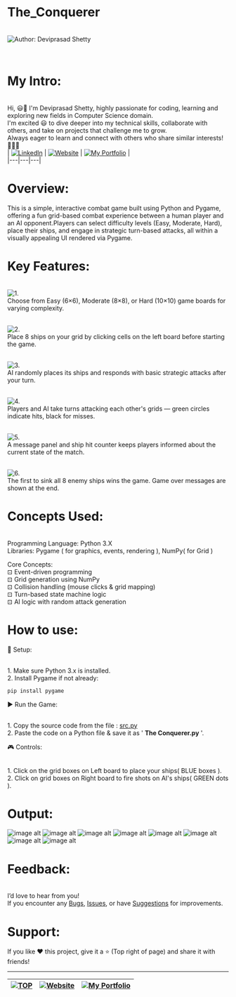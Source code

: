 # The_Conquerer

<br> ![Author: Deviprasad Shetty](https://img.shields.io/badge/Author-💫_Deviprasad%20Shetty-000000?style=for-the-badge&labelColor=white)

<br> 

# My Intro:
<br> Hi, 😃👋 I'm Deviprasad Shetty, highly passionate for coding, learning and exploring new fields in Computer Science domain. 
<br> I'm excited 😃 to dive deeper into my technical skills, collaborate with others, and take on projects that challenge me to grow. 
<br> Always eager to learn and connect with others who share similar interests! 🤗🧑‍💻
<br> 
| [![LinkedIn](https://img.shields.io/badge/LinkedIn-%230077B5?style=for-the-badge&logo=LinkedIn&logoColor=white)](https://linkedin.com/in/deviprasad-shetty-4bba49313) | [![Website](https://img.shields.io/badge/Website-indigo?style=for-the-badge&logo=About.me&logoColor=white)](https://yourwebsite.com/) | [![My Portfolio](https://img.shields.io/badge/My_Portfolio-000?style=for-the-badge&logo=GitHub&logoColor=white)](https://github.com/DeviprasadShetty9833/My_Portfolio)  |                      
|---|---|---|

# Overview:

This is a simple, interactive combat game built using Python and Pygame, offering a fun grid-based combat experience between a human player and an AI opponent.Players can select difficulty levels (Easy, Moderate, Hard), place their ships, and engage in strategic turn-based attacks, all within a visually appealing UI rendered via Pygame.

# Key Features:

<br> ![1.](https://img.shields.io/badge/1.-Difficulty_Levels-34A853?style=for-the-badge&labelColor=white)
<br> Choose from Easy (6×6), Moderate (8×8), or Hard (10×10) game boards for varying complexity.

<br> ![2.](https://img.shields.io/badge/2.-Ship_Placement-34A853?style=for-the-badge&labelColor=white)
<br> Place 8 ships on your grid by clicking cells on the left board before starting the game.

<br> ![3.](https://img.shields.io/badge/3.-AI_Opponent-34A853?style=for-the-badge&labelColor=white)
<br> AI randomly places its ships and responds with basic strategic attacks after your turn.

<br> ![4.](https://img.shields.io/badge/4.-Turn_Based_Gameplay-34A853?style=for-the-badge&labelColor=white)
<br> Players and AI take turns attacking each other's grids — green circles indicate hits, black for misses.

<br> ![5.](https://img.shields.io/badge/5.-Real_Time_Feedback-34A853?style=for-the-badge&labelColor=white)
<br> A message panel and ship hit counter keeps players informed about the current state of the match.

<br> ![6.](https://img.shields.io/badge/6.-Victory_Conditions-34A853?style=for-the-badge&labelColor=white)
<br> The first to sink all 8 enemy ships wins the game. Game over messages are shown at the end.

# Concepts Used:
<br> Programming Language: Python 3.X
<br> Libraries: Pygame ( for graphics, events, rendering ), NumPy( for Grid ) 

Core Concepts:
<br> ⊡⁠ Event-driven programming
<br> ⊡⁠ Grid generation using NumPy
<br> ⊡⁠ Collision handling (mouse clicks & grid mapping)
<br> ⊡⁠ Turn-based state machine logic
<br> ⊡⁠ AI logic with random attack generation

# How to use:

🔧 Setup:

<br> 1. Make sure Python 3.x is installed.
<br> 2. Install Pygame if not already:
```python
pip install pygame
```

▶️ Run the Game:

<br> 1. Copy the source code from the file : [src.py](https://github.com/DeviprasadShetty9833/The_Conquerer/blob/main/src.py)
<br> 2. Paste the code on a Python file & save it as ' **The Conquerer.py** '.

🎮 Controls:

<br> 1. Click on the grid boxes on Left board to place your ships( BLUE boxes ).
<br> 2. Click on grid boxes on Right board to fire shots on AI's ships( GREEN dots ).

# Output:

![image alt]()
![image alt]()
![image alt]()
![image alt]()
![image alt]()
![image alt]()
![image alt]()
![image alt]()

# Feedback:
<br> I’d love to hear from you!
<br> If you encounter any [Bugs](https://github.com/DeviprasadShetty9833/The_Conquerer/blob/main/Issue_Template/Bug_report.md), [Issues](https://github.com/DeviprasadShetty9833/The_Conquerer/issues), or have [Suggestions](https://github.com/DeviprasadShetty9833/The_Conquerer/blob/main/Issue_Template/Features_report.md) for improvements.


# Support:
If you like ❤️ this project, give it a ⭐ (Top right of page) and share it with friends!

---

| [![TOP](https://img.shields.io/badge/_🔺_-Navigate_to_TOP_↑_-blue?style=for-the-badge&labelColor=white)](#Overview) | [![Website](https://img.shields.io/badge/Back_to-Website-indigo?style=for-the-badge&logo=About.me&logoColor=white)](https://yourwebsite.com/) |[![My Portfolio](https://img.shields.io/badge/Back_to-My_Portfolio-000?style=for-the-badge&logo=GitHub&logoColor=white)](https://github.com/DeviprasadShetty9833/My_Portfolio) |
|---|---|---|


